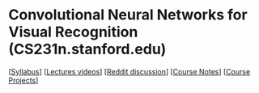 # Convolutional Neural Networks for Visual Recognition (CS231n.stanford.edu)
[[Syllabus](http://cs231n.stanford.edu/syllabus.html)] 
[[Lectures videos](https://www.youtube.com/playlist?list=PLLvH2FwAQhnpj1WEB-jHmPuUeQ8mX-XXG)] 
[[Reddit discussion](https://www.reddit.com/r/cs231n/)] 
[[Course Notes](http://cs231n.github.io/)] 
[[Course Projects](http://cs231n.stanford.edu/project.html)]
